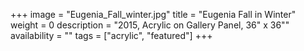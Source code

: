 +++
image = "Eugenia_Fall_winter.jpg"
title = "Eugenia Fall in Winter"
weight = 0
description = "2015, Acrylic on Gallery Panel, 36\" x 36\""
availability = ""
tags = ["acrylic", "featured"]
+++
